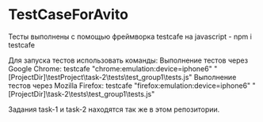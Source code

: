 # TestCaseForAvito

Тесты выполнены с помощью фреймворка testcafe на javascript - npm i testcafe

Для запуска тестов использовать команды: 
Выполнение тестов через Google Chrome: testcafe \"chrome:emulation:device=iphone6\" "[ProjectDir]\testProject\task-2\tests\test_group1\tests.js"
Выполнение тестов через Mozilla Firefox: testcafe \"firefox:emulation:device=iphone6\" "[ProjectDir]\task-2\tests\test_group1\tests.js"

Задания task-1 и task-2 находятся так же в этом репозитории.

